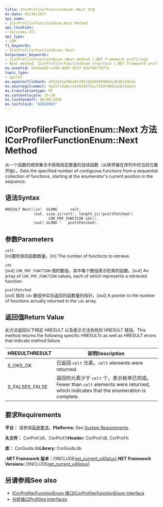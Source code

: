 ```yaml
---
title: ICorProfilerFunctionEnum::Next 方法
ms.date: 03/30/2017
api_name:
- ICorProfilerFunctionEnum.Next Method
api_location:
- mscorwks.dll
api_type:
- COM
f1_keywords:
- ICorProfilerFunctionEnum::Next
helpviewer_keywords:
- ICorProfilerFunctionEnum::Next method [.NET Framework profiling]
- Next method, ICorProfilerFunctionEnum interface [.NET Framework profiling]
ms.assetid: 5ed4aa83-ce56-4b9f-9237-5da7587787fe
topic_type:
- apiref
ms.openlocfilehash: df62ad1af0ea91783cb62bb0590b6e36d812de3a
ms.sourcegitcommit: da21fc5a8cce1e028575acf31974681a1bc5aeed
ms.translationtype: MT
ms.contentlocale: zh-CN
ms.lasthandoff: 06/08/2020
ms.locfileid: "84503063"
---
```

# <a name="icorprofilerfunctionenumnext-method"></a><span data-ttu-id="65808-102">ICorProfilerFunctionEnum::Next 方法</span><span class="sxs-lookup"><span data-stu-id="65808-102">ICorProfilerFunctionEnum::Next Method</span></span>
<span data-ttu-id="65808-103">从一个函数的顺序集合中获取指定数量的连续函数（从枚举器在序列中的当前位置开始）。</span><span class="sxs-lookup"><span data-stu-id="65808-103">Gets the specified number of contiguous functions from a sequential collection of functions, starting at the enumerator's current position in the sequence.</span></span>  
  
## <a name="syntax"></a><span data-ttu-id="65808-104">语法</span><span class="sxs-lookup"><span data-stu-id="65808-104">Syntax</span></span>  
  
```cpp  
HRESULT Next([in]  ULONG      celt,  
             [out, size_is(celt), length_is(*pceltFetched)]  
                    COR_PRF_FUNCTION ids[],  
             [out] ULONG *   pceltFetched);  
```  
  
## <a name="parameters"></a><span data-ttu-id="65808-105">参数</span><span class="sxs-lookup"><span data-stu-id="65808-105">Parameters</span></span>  
 `celt`  
 <span data-ttu-id="65808-106">[in]要检索的函数数量。</span><span class="sxs-lookup"><span data-stu-id="65808-106">[in] The number of functions to retrieve.</span></span>  
  
 `ids`  
 <span data-ttu-id="65808-107">[out] `COR_PRF_FUNCTION` 值的数组，其中每个数组表示检索的函数。</span><span class="sxs-lookup"><span data-stu-id="65808-107">[out] An array of `COR_PRF_FUNCTION` values, each of which represents a retrieved function.</span></span>  
  
 `pceltFetched`  
 <span data-ttu-id="65808-108">[out] 指向 `ids` 数组中实际返回的函数量的指针。</span><span class="sxs-lookup"><span data-stu-id="65808-108">[out] A pointer to the number of functions actually returned in the `ids` array.</span></span>  
  
## <a name="return-value"></a><span data-ttu-id="65808-109">返回值</span><span class="sxs-lookup"><span data-stu-id="65808-109">Return Value</span></span>  
 <span data-ttu-id="65808-110">此方法返回以下特定 HRESULT 以及表示方法失败的 HRESULT 错误。</span><span class="sxs-lookup"><span data-stu-id="65808-110">This method returns the following specific HRESULTs as well as HRESULT errors that indicate method failure.</span></span>  
  
|<span data-ttu-id="65808-111">HRESULT</span><span class="sxs-lookup"><span data-stu-id="65808-111">HRESULT</span></span>|<span data-ttu-id="65808-112">说明</span><span class="sxs-lookup"><span data-stu-id="65808-112">Description</span></span>|  
|-------------|-----------------|  
|<span data-ttu-id="65808-113">S_OK</span><span class="sxs-lookup"><span data-stu-id="65808-113">S_OK</span></span>|<span data-ttu-id="65808-114">已返回 `celt` 元素。</span><span class="sxs-lookup"><span data-stu-id="65808-114">`celt` elements were returned.</span></span>|  
|<span data-ttu-id="65808-115">S_FALSE</span><span class="sxs-lookup"><span data-stu-id="65808-115">S_FALSE</span></span>|<span data-ttu-id="65808-116">返回的元素少于 `celt` 个，表示枚举已完成。</span><span class="sxs-lookup"><span data-stu-id="65808-116">Fewer than `celt` elements were returned, which indicates that the enumeration is complete.</span></span>|  
  
## <a name="requirements"></a><span data-ttu-id="65808-117">要求</span><span class="sxs-lookup"><span data-stu-id="65808-117">Requirements</span></span>  
 <span data-ttu-id="65808-118">**平台：** 请参阅[系统要求](../../get-started/system-requirements.md)。</span><span class="sxs-lookup"><span data-stu-id="65808-118">**Platforms:** See [System Requirements](../../get-started/system-requirements.md).</span></span>  
  
 <span data-ttu-id="65808-119">**头文件：** CorProf.idl、CorProf.h</span><span class="sxs-lookup"><span data-stu-id="65808-119">**Header:** CorProf.idl, CorProf.h</span></span>  
  
 <span data-ttu-id="65808-120">**库：** CorGuids.lib</span><span class="sxs-lookup"><span data-stu-id="65808-120">**Library:** CorGuids.lib</span></span>  
  
 <span data-ttu-id="65808-121">**.NET Framework 版本：**[!INCLUDE[net_current_v40plus](../../../../includes/net-current-v40plus-md.md)]</span><span class="sxs-lookup"><span data-stu-id="65808-121">**.NET Framework Versions:** [!INCLUDE[net_current_v40plus](../../../../includes/net-current-v40plus-md.md)]</span></span>  
  
## <a name="see-also"></a><span data-ttu-id="65808-122">另请参阅</span><span class="sxs-lookup"><span data-stu-id="65808-122">See also</span></span>

- [<span data-ttu-id="65808-123">ICorProfilerFunctionEnum 接口</span><span class="sxs-lookup"><span data-stu-id="65808-123">ICorProfilerFunctionEnum Interface</span></span>](icorprofilerfunctionenum-interface.md)
- [<span data-ttu-id="65808-124">分析接口</span><span class="sxs-lookup"><span data-stu-id="65808-124">Profiling Interfaces</span></span>](profiling-interfaces.md)
